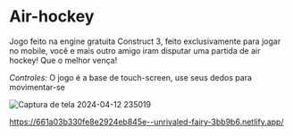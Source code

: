 # Air-hockey

Jogo feito na engine gratuita Construct 3, feito exclusivamente para jogar no mobile, você e mais outro amigo iram disputar uma partida de air hockey! Que o melhor vença!

*Controles:*
O jogo é a base de touch-screen, use seus dedos para movimentar-se


![Captura de tela 2024-04-12 235019](https://github.com/Eric-Cartmans-Mom/Air-hockey/assets/163336615/8186dee2-6dc3-40b2-af57-e05c7730a6a8)

https://661a03b330fe8e2924eb845e--unrivaled-fairy-3bb9b6.netlify.app/
